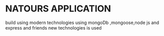# NATOURS APPLICATION

build using modern technologies using mongoDb ,mongoose,node js and express and friends
new technologies is used
